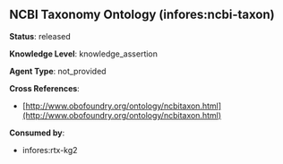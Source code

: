 [//]: # (DO NOT MANUALLY EDIT THIS FILE. IT IS GENERATED FROM A TEMPLATE.)

## NCBI Taxonomy Ontology (infores:ncbi-taxon)

**Status**: released
  
**Knowledge Level**: knowledge_assertion
  
**Agent Type**: not_provided



**Cross References**:

- [http://www.obofoundry.org/ontology/ncbitaxon.html](http://www.obofoundry.org/ontology/ncbitaxon.html)


**Consumed by**:

- infores:rtx-kg2